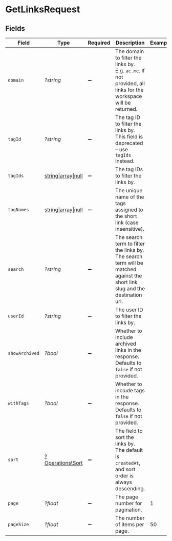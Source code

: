 # GetLinksRequest


## Fields

| Field                                                                                                                        | Type                                                                                                                         | Required                                                                                                                     | Description                                                                                                                  | Example                                                                                                                      |
| ---------------------------------------------------------------------------------------------------------------------------- | ---------------------------------------------------------------------------------------------------------------------------- | ---------------------------------------------------------------------------------------------------------------------------- | ---------------------------------------------------------------------------------------------------------------------------- | ---------------------------------------------------------------------------------------------------------------------------- |
| `domain`                                                                                                                     | *?string*                                                                                                                    | :heavy_minus_sign:                                                                                                           | The domain to filter the links by. E.g. `ac.me`. If not provided, all links for the workspace will be returned.              |                                                                                                                              |
| `tagId`                                                                                                                      | *?string*                                                                                                                    | :heavy_minus_sign:                                                                                                           | The tag ID to filter the links by. This field is deprecated – use `tagIds` instead.                                          |                                                                                                                              |
| `tagIds`                                                                                                                     | [string\|array\|null](../../Models/Operations/QueryParamTagIds.md)                                                           | :heavy_minus_sign:                                                                                                           | The tag IDs to filter the links by.                                                                                          |                                                                                                                              |
| `tagNames`                                                                                                                   | [string\|array\|null](../../Models/Operations/QueryParamTagNames.md)                                                         | :heavy_minus_sign:                                                                                                           | The unique name of the tags assigned to the short link (case insensitive).                                                   |                                                                                                                              |
| `search`                                                                                                                     | *?string*                                                                                                                    | :heavy_minus_sign:                                                                                                           | The search term to filter the links by. The search term will be matched against the short link slug and the destination url. |                                                                                                                              |
| `userId`                                                                                                                     | *?string*                                                                                                                    | :heavy_minus_sign:                                                                                                           | The user ID to filter the links by.                                                                                          |                                                                                                                              |
| `showArchived`                                                                                                               | *?bool*                                                                                                                      | :heavy_minus_sign:                                                                                                           | Whether to include archived links in the response. Defaults to `false` if not provided.                                      |                                                                                                                              |
| `withTags`                                                                                                                   | *?bool*                                                                                                                      | :heavy_minus_sign:                                                                                                           | Whether to include tags in the response. Defaults to `false` if not provided.                                                |                                                                                                                              |
| `sort`                                                                                                                       | [?Operations\Sort](../../Models/Operations/Sort.md)                                                                          | :heavy_minus_sign:                                                                                                           | The field to sort the links by. The default is `createdAt`, and sort order is always descending.                             |                                                                                                                              |
| `page`                                                                                                                       | *?float*                                                                                                                     | :heavy_minus_sign:                                                                                                           | The page number for pagination.                                                                                              | 1                                                                                                                            |
| `pageSize`                                                                                                                   | *?float*                                                                                                                     | :heavy_minus_sign:                                                                                                           | The number of items per page.                                                                                                | 50                                                                                                                           |
